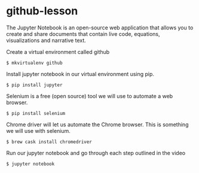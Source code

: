 # github-lesson

The Jupyter Notebook is an open-source web application that allows you to create and share documents that contain live code, equations, visualizations and narrative text. 

Create a virtual environment called github
``` 
$ mkvirtualenv github
```

Install jupyter notebook in our virtual environment using pip.
``` 
$ pip install jupyter
```

Selenium is a free (open source) tool we will use to automate a web browser.
``` 
$ pip install selenium
```

Chrome driver will let us automate the Chrome browser. This is something we will use with selenium. 
``` 
$ brew cask install chromedriver
```

Run our jupyter notebook and go through each step outlined in the video
``` 
$ jupyter notebook
```

